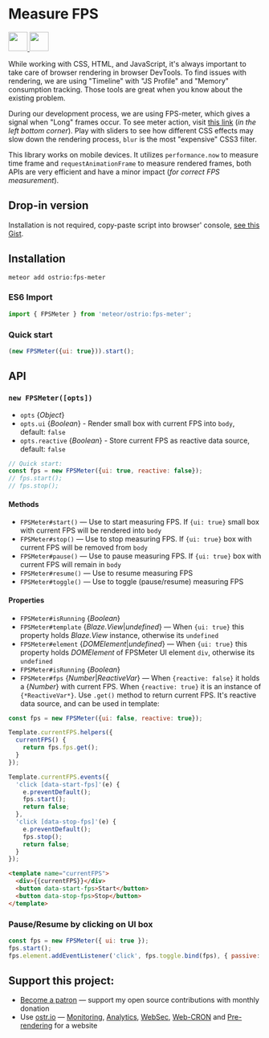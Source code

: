 # Measure FPS

<a href="https://www.patreon.com/bePatron?u=20396046">
  <img src="https://c5.patreon.com/external/logo/become_a_patron_button@2x.png" height="38">
</a>

<a href="https://ostr.io/info/built-by-developers-for-developers">
  <img src="https://ostr.io/apple-touch-icon-60x60.png" height="38">
</a>

While working with CSS, HTML, and JavaScript, it's always important to take care of browser rendering in browser DevTools. To find issues with rendering, we are using "Timeline" with "JS Profile" and "Memory" consumption tracking. Those tools are great when you know about the existing problem.

During our development process, we are using FPS-meter, which gives a signal when "Long" frames occur. To see meter action, visit [this link](https://cssbuilder.veliovgroup.com) (*in the left bottom corner*). Play with sliders to see how different CSS effects may slow down the rendering process, `blur` is the most "expensive" CSS3 filter.

This library works on mobile devices. It utilizes `performance.now` to measure time frame and `requestAnimationFrame` to measure rendered frames, both APIs are very efficient and have a minor impact (*for correct FPS measurement*).

## Drop-in version

Installation is not required, copy-paste script into browser' console, [see this Gist](https://gist.github.com/dr-dimitru/dcf0456c9c3d691e373a1adec8d60e16).

## Installation

```shell
meteor add ostrio:fps-meter
```

### ES6 Import

```js
import { FPSMeter } from 'meteor/ostrio:fps-meter';
```

### Quick start

```js
(new FPSMeter({ui: true})).start();
```

## API

### `new FPSMeter([opts])`

- `opts` {*Object*}
- `opts.ui` {*Boolean*} - Render small box with current FPS into `body`, default: `false`
- `opts.reactive` {*Boolean*} - Store current FPS as reactive data source, default: `false`

```js
// Quick start:
const fps = new FPSMeter({ui: true, reactive: false});
// fps.start();
// fps.stop();
```

#### Methods

- `FPSMeter#start()` — Use to start measuring FPS. If `{ui: true}` small box with current FPS will be rendered into `body`
- `FPSMeter#stop()` — Use to stop measuring FPS. If `{ui: true}` box with current FPS will be removed from `body`
- `FPSMeter#pause()` — Use to pause measuring FPS. If `{ui: true}` box with current FPS will remain in `body`
- `FPSMeter#resume()` — Use to resume measuring FPS
- `FPSMeter#toggle()` — Use to toggle (pause/resume) measuring FPS

#### Properties

- `FPSMeter#isRunning` {*Boolean*}
- `FPSMeter#template` {*Blaze.View*|*undefined*} — When `{ui: true}` this property holds *Blaze.View* instance, otherwise its `undefined`
- `FPSMeter#element` {*DOMElement*|*undefined*} — When `{ui: true}` this property holds *DOMElement* of FPSMeter UI element `div`, otherwise its `undefined`
- `FPSMeter#isRunning` {*Boolean*}
- `FPSMeter#fps` {*Number*|*ReactiveVar*} — When `{reactive: false}` it holds a {*Number*} with current FPS. When `{reactive: true}` it is an instance of `{*ReactiveVar*}`. Use `.get()` method to return current FPS. It's reactive data source, and can be used in template:

```js
const fps = new FPSMeter({ui: false, reactive: true});

Template.currentFPS.helpers({
  currentFPS() {
    return fps.fps.get();
  }
});

Template.currentFPS.events({
  'click [data-start-fps]'(e) {
    e.preventDefault();
    fps.start();
    return false;
  },
  'click [data-stop-fps]'(e) {
    e.preventDefault();
    fps.stop();
    return false;
  }
});
```

```html
<template name="currentFPS">
  <div>{{currentFPS}}</div>
  <button data-start-fps>Start</button>
  <button data-stop-fps>Stop</button>
</template>
```

### Pause/Resume by clicking on UI box

```js
const fps = new FPSMeter({ ui: true });
fps.start();
fps.element.addEventListener('click', fps.toggle.bind(fps), { passive: true, capture: false });
```

## Support this project:

- [Become a patron](https://www.patreon.com/bePatron?u=20396046) — support my open source contributions with monthly donation
- Use [ostr.io](https://ostr.io) — [Monitoring](https://snmp-monitoring.com), [Analytics](https://ostr.io/info/web-analytics), [WebSec](https://domain-protection.info), [Web-CRON](https://web-cron.info) and [Pre-rendering](https://prerendering.com) for a website
